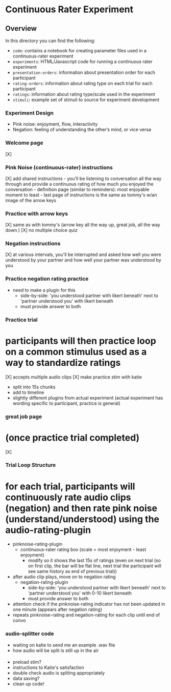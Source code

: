 # Continuous Rater Experiment

## Overview

In this directory you can find the following:
- ```code```: contains a notebook for creating parameter files used in a continuous-rater experiment
- ```experiments```: HTML/Javascript code for running a continuous rater experiment
- ```presentation-orders```: information about presentation order for each participant
- ```rating-orders```: information about rating type on each trial for each participant
- ```ratings```: information about rating type/scale used in the experiment
- ```stimuli```: example set of stimuli to source for experiment development


### Experiment Design
- Pink noise: enjoyment, flow, interactivity
- Negation: feeling of understanding the other’s mind, or vice versa



### Welcome page
[X] 

### Pink Noise (continuous-rater) instructions
[X] add shared instructions
    - you'll be listening to conversation all the way through and provide a continuous rating of how much you enjoyed the conversation
    - definition page (similar to reminders): most enjoyable moment to least
    - last page of instructions is the same as tommy's w/an image of the arrow keys

### Practice with arrow keys
[X] same as with tommy's (arrow key all the way up, great job, all the way down.)
[X] no multiple choice quiz

### Negation instructions
[X] at various intervals, you'll be interrupted and asked how well you were understood by your partner and how well your partner was understood by you

### Practice negation rating practice
- need to make a plugin for this
    - side-by-side: 'you understood partner with likert beneath' next to 'partner understood you' with likert beneath
    - must provide answer to both

### Practice trial
# participants will then practice loop on a common stimulus used as a way to standardize ratings
[X] accepts multiple audio clips
[X] make practice stim with katie
- split into 15s chunks
- add to timeline
- slightly different plugins from actual experiment (actual experiment has wording specific to participant, practice is general)

### great job page
# (once practice trial completed)
[X]

### Trial Loop Structure
# for each trial, participants will continuously rate audio clips (negation) and then rate pink noise (understand/understood) using the audio-rating-plugin
- pinknoise-rating-plugin
    - continuous-rater rating box (scale = most enjoyment - least enjoyment)
        - modify so it shows the last 15s of ratings (even on next trial (so on first clip, the bar will be flat line, next trial the participant will see same history as end of previous trial))
- after audio clip plays, move on to negation rating
    - negation-rating-plugin
        - side-by-side: 'you understood partner with likert beneath' next to 'partner understood you' with 0-10 likert beneath
        - must provide answer to both
- attention check if the pinknoise-rating indicator has not been updated in one minute (appears after negation rating)
- repeats pinknoise-rating and negation-rating for each clip until end of convo



### audio-splitter code
- waiting on katie to send me an example .wav file
- how audio will be split is still up in the air


####
- preload stim?
- instructions to Katie's satisfaction
- double check audio is spliting appropriately
- data saving?
- clean up code!



